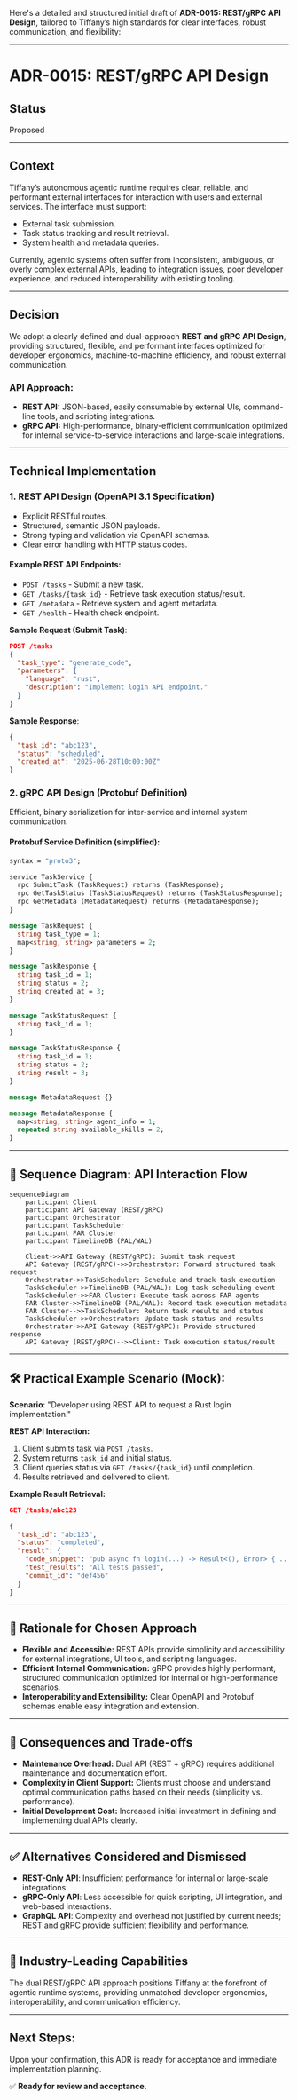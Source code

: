 Here's a detailed and structured initial draft of **ADR-0015: REST/gRPC API Design**, tailored to Tiffany’s high standards for clear interfaces, robust communication, and flexibility:

---

# ADR-0015: REST/gRPC API Design

## Status

Proposed

---

## Context

Tiffany’s autonomous agentic runtime requires clear, reliable, and performant external interfaces for interaction with users and external services. The interface must support:

* External task submission.
* Task status tracking and result retrieval.
* System health and metadata queries.

Currently, agentic systems often suffer from inconsistent, ambiguous, or overly complex external APIs, leading to integration issues, poor developer experience, and reduced interoperability with existing tooling.

---

## Decision

We adopt a clearly defined and dual-approach **REST and gRPC API Design**, providing structured, flexible, and performant interfaces optimized for developer ergonomics, machine-to-machine efficiency, and robust external communication.

### API Approach:

* **REST API:** JSON-based, easily consumable by external UIs, command-line tools, and scripting integrations.
* **gRPC API:** High-performance, binary-efficient communication optimized for internal service-to-service interactions and large-scale integrations.

---

## Technical Implementation

### 1. REST API Design (OpenAPI 3.1 Specification)

* Explicit RESTful routes.
* Structured, semantic JSON payloads.
* Strong typing and validation via OpenAPI schemas.
* Clear error handling with HTTP status codes.

#### Example REST API Endpoints:

* `POST /tasks` - Submit a new task.
* `GET /tasks/{task_id}` - Retrieve task execution status/result.
* `GET /metadata` - Retrieve system and agent metadata.
* `GET /health` - Health check endpoint.

**Sample Request (Submit Task)**:

```json
POST /tasks
{
  "task_type": "generate_code",
  "parameters": {
    "language": "rust",
    "description": "Implement login API endpoint."
  }
}
```

**Sample Response**:

```json
{
  "task_id": "abc123",
  "status": "scheduled",
  "created_at": "2025-06-28T10:00:00Z"
}
```

### 2. gRPC API Design (Protobuf Definition)

Efficient, binary serialization for inter-service and internal system communication.

#### Protobuf Service Definition (simplified):

```protobuf
syntax = "proto3";

service TaskService {
  rpc SubmitTask (TaskRequest) returns (TaskResponse);
  rpc GetTaskStatus (TaskStatusRequest) returns (TaskStatusResponse);
  rpc GetMetadata (MetadataRequest) returns (MetadataResponse);
}

message TaskRequest {
  string task_type = 1;
  map<string, string> parameters = 2;
}

message TaskResponse {
  string task_id = 1;
  string status = 2;
  string created_at = 3;
}

message TaskStatusRequest {
  string task_id = 1;
}

message TaskStatusResponse {
  string task_id = 1;
  string status = 2;
  string result = 3;
}

message MetadataRequest {}

message MetadataResponse {
  map<string, string> agent_info = 1;
  repeated string available_skills = 2;
}
```

---

## 🔄 Sequence Diagram: API Interaction Flow

```mermaid
sequenceDiagram
    participant Client
    participant API Gateway (REST/gRPC)
    participant Orchestrator
    participant TaskScheduler
    participant FAR Cluster
    participant TimelineDB (PAL/WAL)

    Client->>API Gateway (REST/gRPC): Submit task request
    API Gateway (REST/gRPC)->>Orchestrator: Forward structured task request
    Orchestrator->>TaskScheduler: Schedule and track task execution
    TaskScheduler->>TimelineDB (PAL/WAL): Log task scheduling event
    TaskScheduler->>FAR Cluster: Execute task across FAR agents
    FAR Cluster->>TimelineDB (PAL/WAL): Record task execution metadata
    FAR Cluster-->>TaskScheduler: Return task results and status
    TaskScheduler->>Orchestrator: Update task status and results
    Orchestrator->>API Gateway (REST/gRPC): Provide structured response
    API Gateway (REST/gRPC)-->>Client: Task execution status/result
```

---

## 🛠️ Practical Example Scenario (Mock):

**Scenario**: "Developer using REST API to request a Rust login implementation."

**REST API Interaction:**

1. Client submits task via `POST /tasks`.
2. System returns `task_id` and initial status.
3. Client queries status via `GET /tasks/{task_id}` until completion.
4. Results retrieved and delivered to client.

**Example Result Retrieval:**

```json
GET /tasks/abc123

{
  "task_id": "abc123",
  "status": "completed",
  "result": {
    "code_snippet": "pub async fn login(...) -> Result<(), Error> { ... }",
    "test_results": "All tests passed",
    "commit_id": "def456"
  }
}
```

---

## 🎯 Rationale for Chosen Approach

* **Flexible and Accessible:** REST APIs provide simplicity and accessibility for external integrations, UI tools, and scripting languages.
* **Efficient Internal Communication:** gRPC provides highly performant, structured communication optimized for internal or high-performance scenarios.
* **Interoperability and Extensibility:** Clear OpenAPI and Protobuf schemas enable easy integration and extension.

---

## 🚨 Consequences and Trade-offs

* **Maintenance Overhead:** Dual API (REST + gRPC) requires additional maintenance and documentation effort.
* **Complexity in Client Support:** Clients must choose and understand optimal communication paths based on their needs (simplicity vs. performance).
* **Initial Development Cost:** Increased initial investment in defining and implementing dual APIs clearly.

---

## ✅ Alternatives Considered and Dismissed

* **REST-Only API**: Insufficient performance for internal or large-scale integrations.
* **gRPC-Only API**: Less accessible for quick scripting, UI integration, and web-based interactions.
* **GraphQL API**: Complexity and overhead not justified by current needs; REST and gRPC provide sufficient flexibility and performance.

---

## 🚀 Industry-Leading Capabilities

The dual REST/gRPC API approach positions Tiffany at the forefront of agentic runtime systems, providing unmatched developer ergonomics, interoperability, and communication efficiency.

---

## Next Steps:

Upon your confirmation, this ADR is ready for acceptance and immediate implementation planning.

✅ **Ready for review and acceptance.**

